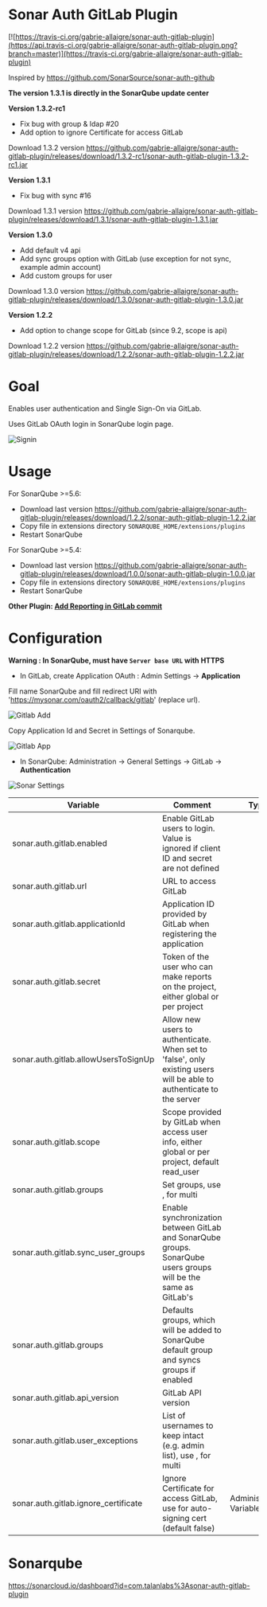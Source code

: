 Sonar Auth GitLab Plugin
==============================

[![https://travis-ci.org/gabrie-allaigre/sonar-auth-gitlab-plugin](https://api.travis-ci.org/gabrie-allaigre/sonar-auth-gitlab-plugin.png?branch=master)](https://travis-ci.org/gabrie-allaigre/sonar-auth-gitlab-plugin)

Inspired by https://github.com/SonarSource/sonar-auth-github

**The version 1.3.1 is directly in the SonarQube update center**

**Version 1.3.2-rc1**

- Fix bug with group & ldap #20
- Add option to ignore Certificate for access GitLab

Download 1.3.2 version https://github.com/gabrie-allaigre/sonar-auth-gitlab-plugin/releases/download/1.3.2-rc1/sonar-auth-gitlab-plugin-1.3.2-rc1.jar


**Version 1.3.1**

- Fix bug with sync #16

Download 1.3.1 version https://github.com/gabrie-allaigre/sonar-auth-gitlab-plugin/releases/download/1.3.1/sonar-auth-gitlab-plugin-1.3.1.jar

**Version 1.3.0**

- Add default v4 api
- Add sync groups option with GitLab (use exception for not sync, example admin account)
- Add custom groups for user

Download 1.3.0 version https://github.com/gabrie-allaigre/sonar-auth-gitlab-plugin/releases/download/1.3.0/sonar-auth-gitlab-plugin-1.3.0.jar

**Version 1.2.2**

- Add option to change scope for GitLab (since 9.2, scope is api)

Download 1.2.2 version https://github.com/gabrie-allaigre/sonar-auth-gitlab-plugin/releases/download/1.2.2/sonar-auth-gitlab-plugin-1.2.2.jar

# Goal

Enables user authentication and Single Sign-On via GitLab.

Uses GitLab OAuth login in SonarQube login page.

![Signin](doc/sonar_signin.jpg)

# Usage

For SonarQube >=5.6:

- Download last version https://github.com/gabrie-allaigre/sonar-auth-gitlab-plugin/releases/download/1.2.2/sonar-auth-gitlab-plugin-1.2.2.jar
- Copy file in extensions directory `SONARQUBE_HOME/extensions/plugins`
- Restart SonarQube 

For SonarQube >=5.4:

- Download last version https://github.com/gabrie-allaigre/sonar-auth-gitlab-plugin/releases/download/1.0.0/sonar-auth-gitlab-plugin-1.0.0.jar
- Copy file in extensions directory `SONARQUBE_HOME/extensions/plugins`
- Restart SonarQube 

**Other Plugin: [Add Reporting in GitLab commit](https://github.com/gabrie-allaigre/sonar-gitlab-plugin)**

# Configuration

**Warning : In SonarQube, must have `Server base URL` with HTTPS**

- In GitLab, create Application OAuth : Admin Settings -> **Application**

Fill name SonarQube and fill redirect URI with 'https://mysonar.com/oauth2/callback/gitlab' (replace url).

![Gitlab Add](doc/gitlab_add.png)

Copy Application Id and Secret in Settings of Sonarqube.

![Gitlab App](doc/gitlab_app.png)

- In SonarQube: Administration -> General Settings -> GitLab -> **Authentication**

![Sonar Settings](doc/sonar_admin.jpg)

| Variable | Comment | Type |
| -------- | ----------- | ---- |
| sonar.auth.gitlab.enabled | Enable GitLab users to login. Value is ignored if client ID and secret are not defined |
| sonar.auth.gitlab.url | URL to access GitLab | 
| sonar.auth.gitlab.applicationId | Application ID provided by GitLab when registering the application |
| sonar.auth.gitlab.secret | Token of the user who can make reports on the project, either global or per project |
| sonar.auth.gitlab.allowUsersToSignUp | Allow new users to authenticate. When set to 'false', only existing users will be able to authenticate to the server |
| sonar.auth.gitlab.scope | Scope provided by GitLab when access user info, either global or per project, default read_user |
| sonar.auth.gitlab.groups | Set groups, use , for multi |
| sonar.auth.gitlab.sync_user_groups | Enable synchronization between GitLab and SonarQube groups. SonarQube users groups will be the same as GitLab's |
| sonar.auth.gitlab.groups | Defaults groups, which will be added to SonarQube default group and syncs groups if enabled |
| sonar.auth.gitlab.api_version | GitLab API version |
| sonar.auth.gitlab.user_exceptions | List of usernames to keep intact (e.g. admin list), use , for multi |
| sonar.auth.gitlab.ignore_certificate | Ignore Certificate for access GitLab, use for auto-signing cert (default false) | Administration, Variable | >= 2.0.0 |

# Sonarqube

https://sonarcloud.io/dashboard?id=com.talanlabs%3Asonar-auth-gitlab-plugin
